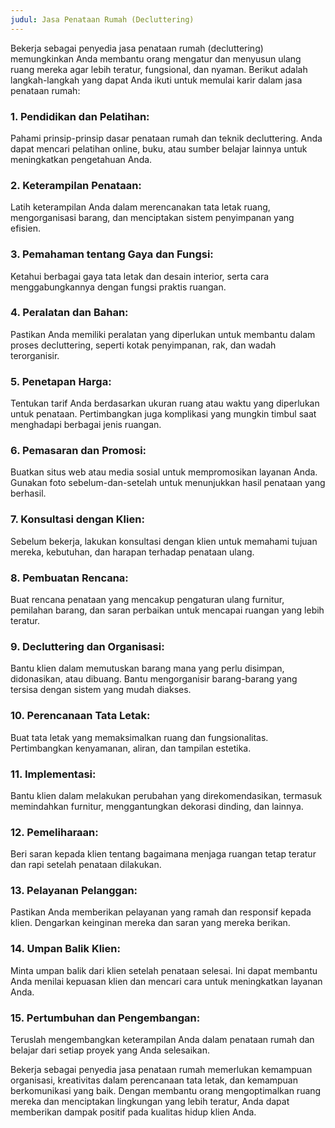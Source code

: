 ```yaml
---
judul: Jasa Penataan Rumah (Decluttering)
---
```


Bekerja sebagai penyedia jasa penataan rumah (decluttering) memungkinkan Anda membantu orang mengatur dan menyusun ulang ruang mereka agar lebih teratur, fungsional, dan nyaman. Berikut adalah langkah-langkah yang dapat Anda ikuti untuk memulai karir dalam jasa penataan rumah:

### 1. **Pendidikan dan Pelatihan:**
Pahami prinsip-prinsip dasar penataan rumah dan teknik decluttering. Anda dapat mencari pelatihan online, buku, atau sumber belajar lainnya untuk meningkatkan pengetahuan Anda.

### 2. **Keterampilan Penataan:**
Latih keterampilan Anda dalam merencanakan tata letak ruang, mengorganisasi barang, dan menciptakan sistem penyimpanan yang efisien.

### 3. **Pemahaman tentang Gaya dan Fungsi:**
Ketahui berbagai gaya tata letak dan desain interior, serta cara menggabungkannya dengan fungsi praktis ruangan.

### 4. **Peralatan dan Bahan:**
Pastikan Anda memiliki peralatan yang diperlukan untuk membantu dalam proses decluttering, seperti kotak penyimpanan, rak, dan wadah terorganisir.

### 5. **Penetapan Harga:**
Tentukan tarif Anda berdasarkan ukuran ruang atau waktu yang diperlukan untuk penataan. Pertimbangkan juga komplikasi yang mungkin timbul saat menghadapi berbagai jenis ruangan.

### 6. **Pemasaran dan Promosi:**
Buatkan situs web atau media sosial untuk mempromosikan layanan Anda. Gunakan foto sebelum-dan-setelah untuk menunjukkan hasil penataan yang berhasil.

### 7. **Konsultasi dengan Klien:**
Sebelum bekerja, lakukan konsultasi dengan klien untuk memahami tujuan mereka, kebutuhan, dan harapan terhadap penataan ulang.

### 8. **Pembuatan Rencana:**
Buat rencana penataan yang mencakup pengaturan ulang furnitur, pemilahan barang, dan saran perbaikan untuk mencapai ruangan yang lebih teratur.

### 9. **Decluttering dan Organisasi:**
Bantu klien dalam memutuskan barang mana yang perlu disimpan, didonasikan, atau dibuang. Bantu mengorganisir barang-barang yang tersisa dengan sistem yang mudah diakses.

### 10. **Perencanaan Tata Letak:**
Buat tata letak yang memaksimalkan ruang dan fungsionalitas. Pertimbangkan kenyamanan, aliran, dan tampilan estetika.

### 11. **Implementasi:**
Bantu klien dalam melakukan perubahan yang direkomendasikan, termasuk memindahkan furnitur, menggantungkan dekorasi dinding, dan lainnya.

### 12. **Pemeliharaan:**
Beri saran kepada klien tentang bagaimana menjaga ruangan tetap teratur dan rapi setelah penataan dilakukan.

### 13. **Pelayanan Pelanggan:**
Pastikan Anda memberikan pelayanan yang ramah dan responsif kepada klien. Dengarkan keinginan mereka dan saran yang mereka berikan.

### 14. **Umpan Balik Klien:**
Minta umpan balik dari klien setelah penataan selesai. Ini dapat membantu Anda menilai kepuasan klien dan mencari cara untuk meningkatkan layanan Anda.

### 15. **Pertumbuhan dan Pengembangan:**
Teruslah mengembangkan keterampilan Anda dalam penataan rumah dan belajar dari setiap proyek yang Anda selesaikan.

Bekerja sebagai penyedia jasa penataan rumah memerlukan kemampuan organisasi, kreativitas dalam perencanaan tata letak, dan kemampuan berkomunikasi yang baik. Dengan membantu orang mengoptimalkan ruang mereka dan menciptakan lingkungan yang lebih teratur, Anda dapat memberikan dampak positif pada kualitas hidup klien Anda.